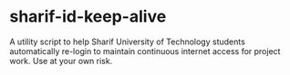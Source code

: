 # sharif-id-keep-alive
A utility script to help Sharif University of Technology students automatically re-login to maintain continuous internet access for project work. Use at your own risk.
